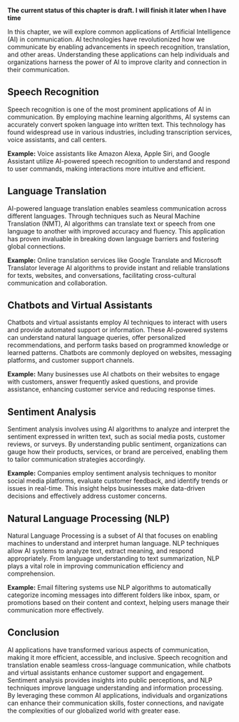 **The current status of this chapter is draft. I will finish it later when I have time**

In this chapter, we will explore common applications of Artificial Intelligence (AI) in communication. AI technologies have revolutionized how we communicate by enabling advancements in speech recognition, translation, and other areas. Understanding these applications can help individuals and organizations harness the power of AI to improve clarity and connection in their communication.

Speech Recognition
------------------

Speech recognition is one of the most prominent applications of AI in communication. By employing machine learning algorithms, AI systems can accurately convert spoken language into written text. This technology has found widespread use in various industries, including transcription services, voice assistants, and call centers.

**Example:** Voice assistants like Amazon Alexa, Apple Siri, and Google Assistant utilize AI-powered speech recognition to understand and respond to user commands, making interactions more intuitive and efficient.

Language Translation
--------------------

AI-powered language translation enables seamless communication across different languages. Through techniques such as Neural Machine Translation (NMT), AI algorithms can translate text or speech from one language to another with improved accuracy and fluency. This application has proven invaluable in breaking down language barriers and fostering global connections.

**Example:** Online translation services like Google Translate and Microsoft Translator leverage AI algorithms to provide instant and reliable translations for texts, websites, and conversations, facilitating cross-cultural communication and collaboration.

Chatbots and Virtual Assistants
-------------------------------

Chatbots and virtual assistants employ AI techniques to interact with users and provide automated support or information. These AI-powered systems can understand natural language queries, offer personalized recommendations, and perform tasks based on programmed knowledge or learned patterns. Chatbots are commonly deployed on websites, messaging platforms, and customer support channels.

**Example:** Many businesses use AI chatbots on their websites to engage with customers, answer frequently asked questions, and provide assistance, enhancing customer service and reducing response times.

Sentiment Analysis
------------------

Sentiment analysis involves using AI algorithms to analyze and interpret the sentiment expressed in written text, such as social media posts, customer reviews, or surveys. By understanding public sentiment, organizations can gauge how their products, services, or brand are perceived, enabling them to tailor communication strategies accordingly.

**Example:** Companies employ sentiment analysis techniques to monitor social media platforms, evaluate customer feedback, and identify trends or issues in real-time. This insight helps businesses make data-driven decisions and effectively address customer concerns.

Natural Language Processing (NLP)
---------------------------------

Natural Language Processing is a subset of AI that focuses on enabling machines to understand and interpret human language. NLP techniques allow AI systems to analyze text, extract meaning, and respond appropriately. From language understanding to text summarization, NLP plays a vital role in improving communication efficiency and comprehension.

**Example:** Email filtering systems use NLP algorithms to automatically categorize incoming messages into different folders like inbox, spam, or promotions based on their content and context, helping users manage their communication more effectively.

Conclusion
----------

AI applications have transformed various aspects of communication, making it more efficient, accessible, and inclusive. Speech recognition and translation enable seamless cross-language communication, while chatbots and virtual assistants enhance customer support and engagement. Sentiment analysis provides insights into public perceptions, and NLP techniques improve language understanding and information processing. By leveraging these common AI applications, individuals and organizations can enhance their communication skills, foster connections, and navigate the complexities of our globalized world with greater ease.

